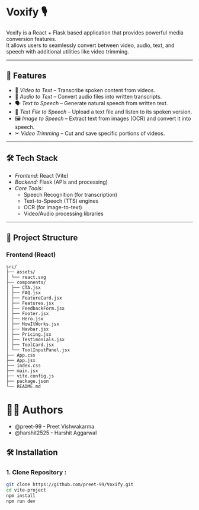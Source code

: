 # Voxify 🎙

Voxify is a React + Flask based application that provides powerful media conversion features.  
It allows users to seamlessly convert between video, audio, text, and speech with additional utilities like video trimming.

---

## 🚀 Features

- 🎥 _Video to Text_ – Transcribe spoken content from videos.
- 🎵 _Audio to Text_ – Convert audio files into written transcripts.
- 🗣 _Text to Speech_ – Generate natural speech from written text.
- 📄 _Text File to Speech_ – Upload a text file and listen to its spoken version.
- 🖼 _Image to Speech_ – Extract text from images (OCR) and convert it into speech.
- ✂ _Video Trimming_ – Cut and save specific portions of videos.

---

## 🛠 Tech Stack

- _Frontend:_ React (Vite)
- _Backend:_ Flask (APIs and processing)
- _Core Tools:_
  - Speech Recognition (for transcription)
  - Text-to-Speech (TTS) engines
  - OCR (for image-to-text)
  - Video/Audio processing libraries

---

## 📂 Project Structure

### Frontend (React)

```text
src/
├── assets/
│ └── react.svg
├── components/
│ ├── CTA.jsx
│ ├── FAQ.jsx
│ ├── FeatureCard.jsx
│ ├── Features.jsx
│ ├── FeedbackForm.jsx
│ ├── Footer.jsx
│ ├── Hero.jsx
│ ├── HowItWorks.jsx
│ ├── Navbar.jsx
│ ├── Pricing.jsx
│ ├── Testimonials.jsx
│ ├── ToolCard.jsx
│ └── ToolInputPanel.jsx
├── App.css
├── App.jsx
├── index.css
├── main.jsx
├── vite.config.js
├── package.json
└── README.md
```

# 👨‍💻 Authors

- @preet-99 - Preet Vishwakarma
- @harshit2525 - Harshit Aggarwal

## 🛠️ Installation

### 1. Clone Repository :

```bash
git clone https://github.com/preet-99/Voxify.git
cd vite-project
npm install
npm run dev
```
